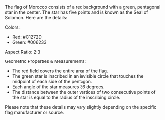The flag of Morocco consists of a red background with a green, pentagonal star in the center. The star has five points and is known as the Seal of Solomon. Here are the details:

Colors:
- Red: #C1272D
- Green: #006233

Aspect Ratio: 2:3

Geometric Properties & Measurements:
- The red field covers the entire area of the flag.
- The green star is inscribed in an invisible circle that touches the midpoint of each side of the pentagon.
- Each angle of the star measures 36 degrees.
- The distance between the outer vertices of two consecutive points of the star is equal to the radius of the inscribing circle.

Please note that these details may vary slightly depending on the specific flag manufacturer or source.